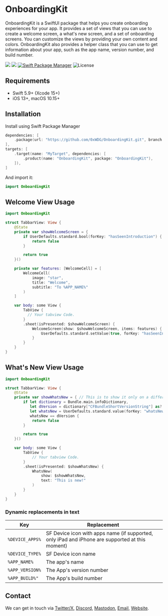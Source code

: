 # OnboardingKit

OnboardingKit is a SwiftUI package that helps you create onboarding experiences for your app. It provides a set of views that you can use to create a welcome screen, a what's new screen, and a set of onboarding screens. You can customize the views by providing your own content and colors. OnboardingKit also provides a helper class that you can use to get information about your app, such as the app name, version number, and build number.

[![](https://img.shields.io/endpoint?url=https%3A%2F%2Fswiftpackageindex.com%2Fapi%2Fpackages%2F0xWDG%2FOnboardingKit%2Fbadge%3Ftype%3Dplatforms)](https://swiftpackageindex.com/0xWDG/OnboardingKit)
[![](https://img.shields.io/endpoint?url=https%3A%2F%2Fswiftpackageindex.com%2Fapi%2Fpackages%2F0xWDG%2FOnboardingKit%2Fbadge%3Ftype%3Dswift-versions)](https://swiftpackageindex.com/0xWDG/OnboardingKit)
[![Swift Package Manager](https://img.shields.io/badge/SPM-compatible-brightgreen.svg)](https://swift.org/package-manager)
![License](https://img.shields.io/github/license/0xWDG/OnboardingKit)

## Requirements

- Swift 5.9+ (Xcode 15+)
- iOS 13+, macOS 10.15+

## Installation

Install using Swift Package Manager

```swift
dependencies: [
    .package(url: "https://github.com/0xWDG/OnboardingKit.git", branch: "main"),
],
targets: [
    .target(name: "MyTarget", dependencies: [
        .product(name: "OnboardingKit", package: "OnboardingKit"),
    ]),
]
```

And import it:

```swift
import OnboardingKit
```

## Welcome View Usage

```swift
import OnboardingKit

struct TabbarView: View {
    @State
    private var showWelcomeScreen = {
        if UserDefaults.standard.bool(forKey: "hasSeenIntroduction") {
            return false
        }

        return true
    }()

    private var features: [WelcomeCell] = [
        WelcomeCell(
            image: "star",
            title: "Welcome",
            subtitle: "To %APP_NAME%"
        )
    ]

    var body: some View {
        TabView {
          // Your tabview Code.
        }
        .sheet(isPresented: $showWelcomeScreen) {
            WelcomeScreen(show: $showWelcomeScreen, items: features) {
                UserDefaults.standard.setValue(true, forKey: "hasSeenIntroduction")
            }
        }
    }
}
```

## What's New View Usage

```swift
import OnboardingKit

struct TabbarView: View {
    @State
    private var showWhatsNew = { // This is to show it only on a different version
        if let dictionary = Bundle.main.infoDictionary,
           let dVersion = dictionary["CFBundleShortVersionString"] as? String,
           let whatsNew = UserDefaults.standard.value(forKey: "whatsNew") as? String,
           whatsNew == dVersion {
            return false
        }

        return true
    }()

    var body: some View {
        TabView {
            // Your tabview Code.
        }
        .sheet(isPresented: $showWhatsNew) {
            WhatsNew(
                show: $showWhatsNew,
                text: "This is new!"
            )
        }
    }
}
```

### Dynamic replacements in text

|Key|Replacement|
|---|---|
|`%DEVICE_APPS%`|SF Device icon with apps name (if supported, only iPad and iPhone are supported at this moment)|
|`%DEVICE_TYPE%`|SF Device icon name|
|`%APP_NAME%`|The app's name|
|`%APP_VERSION%`|The App's version number|
|`%APP_BUILD%"`|The App's build number|

## Contact

We can get in touch via [Twitter/X](https://twitter.com/0xWDG), [Discord](https://discordapp.com/users/918438083861573692), [Mastodon](https://mastodon.social/@0xWDG), [Email](mailto:email+oss@wesleydegroot.nl), [Website](https://wesleydegroot.nl).
